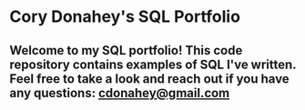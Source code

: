 # Cory Donahey's SQL Portfolio

## Welcome to my SQL portfolio! This code repository contains examples of SQL I've written. Feel free to take a look and reach out if you have any questions: cdonahey@gmail.com
